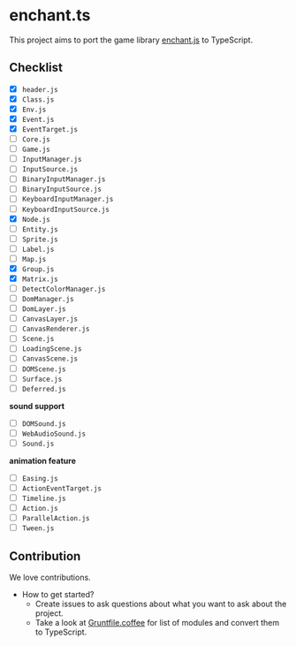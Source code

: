 # enchant.ts

This project aims to port the game library [enchant.js](https://github.com/wise9/enchant.js) to TypeScript.

## Checklist

- [x] `header.js`
- [x] `Class.js`
- [x] `Env.js`
- [x] `Event.js`
- [x] `EventTarget.js`
- [ ] `Core.js`
- [ ] `Game.js`
- [ ] `InputManager.js`
- [ ] `InputSource.js`
- [ ] `BinaryInputManager.js`
- [ ] `BinaryInputSource.js`
- [ ] `KeyboardInputManager.js`
- [ ] `KeyboardInputSource.js`
- [x] `Node.js`
- [ ] `Entity.js`
- [ ] `Sprite.js`
- [ ] `Label.js`
- [ ] `Map.js`
- [x] `Group.js`
- [x] `Matrix.js`
- [ ] `DetectColorManager.js`
- [ ] `DomManager.js`
- [ ] `DomLayer.js`
- [ ] `CanvasLayer.js`
- [ ] `CanvasRenderer.js`
- [ ] `Scene.js`
- [ ] `LoadingScene.js`
- [ ] `CanvasScene.js`
- [ ] `DOMScene.js`
- [ ] `Surface.js`
- [ ] `Deferred.js`

__sound support__

- [ ] `DOMSound.js`
- [ ] `WebAudioSound.js`
- [ ] `Sound.js`

__animation feature__

- [ ] `Easing.js`
- [ ] `ActionEventTarget.js`
- [ ] `Timeline.js`
- [ ] `Action.js`
- [ ] `ParallelAction.js`
- [ ] `Tween.js`

## Contribution

We love contributions.

- How to get started?
    - Create issues to ask questions about what you want to ask about the project.
    - Take a look at [Gruntfile.coffee](./original-enchant.js/Gruntfile.coffee) for list of modules and convert them to TypeScript.